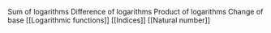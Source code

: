 Sum of logarithms
Difference of logarithms
Product of logarithms
Change of base
[[Logarithmic functions]]
[[Indices]]
[[Natural number]]